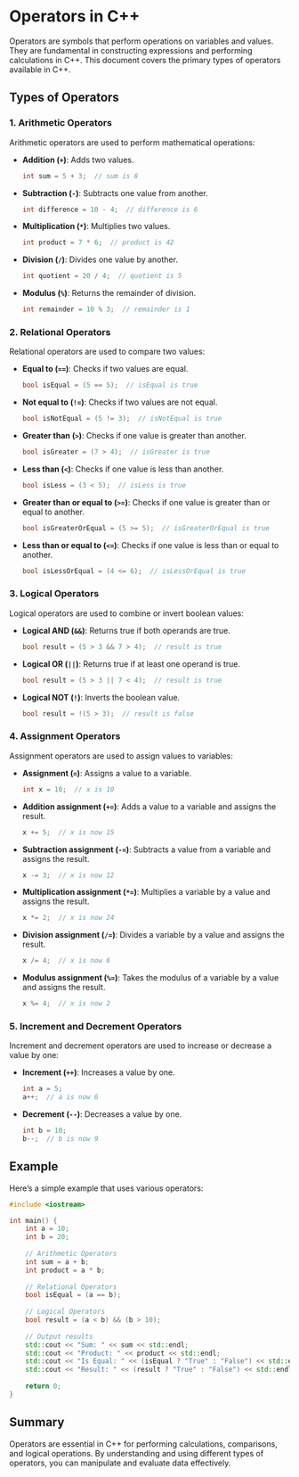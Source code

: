 # Operators in C++

Operators are symbols that perform operations on variables and values. They are fundamental in constructing expressions and performing calculations in C++. This document covers the primary types of operators available in C++.

## Types of Operators

### 1. Arithmetic Operators

Arithmetic operators are used to perform mathematical operations:

- **Addition (`+`)**: Adds two values.
  ```cpp
  int sum = 5 + 3;  // sum is 8
  ```

- **Subtraction (`-`)**: Subtracts one value from another.
  ```cpp
  int difference = 10 - 4;  // difference is 6
  ```

- **Multiplication (`*`)**: Multiplies two values.
  ```cpp
  int product = 7 * 6;  // product is 42
  ```

- **Division (`/`)**: Divides one value by another.
  ```cpp
  int quotient = 20 / 4;  // quotient is 5
  ```

- **Modulus (`%`)**: Returns the remainder of division.
  ```cpp
  int remainder = 10 % 3;  // remainder is 1
  ```

### 2. Relational Operators

Relational operators are used to compare two values:

- **Equal to (`==`)**: Checks if two values are equal.
  ```cpp
  bool isEqual = (5 == 5);  // isEqual is true
  ```

- **Not equal to (`!=`)**: Checks if two values are not equal.
  ```cpp
  bool isNotEqual = (5 != 3);  // isNotEqual is true
  ```

- **Greater than (`>`)**: Checks if one value is greater than another.
  ```cpp
  bool isGreater = (7 > 4);  // isGreater is true
  ```

- **Less than (`<`)**: Checks if one value is less than another.
  ```cpp
  bool isLess = (3 < 5);  // isLess is true
  ```

- **Greater than or equal to (`>=`)**: Checks if one value is greater than or equal to another.
  ```cpp
  bool isGreaterOrEqual = (5 >= 5);  // isGreaterOrEqual is true
  ```

- **Less than or equal to (`<=`)**: Checks if one value is less than or equal to another.
  ```cpp
  bool isLessOrEqual = (4 <= 6);  // isLessOrEqual is true
  ```

### 3. Logical Operators

Logical operators are used to combine or invert boolean values:

- **Logical AND (`&&`)**: Returns true if both operands are true.
  ```cpp
  bool result = (5 > 3 && 7 > 4);  // result is true
  ```

- **Logical OR (`||`)**: Returns true if at least one operand is true.
  ```cpp
  bool result = (5 > 3 || 7 < 4);  // result is true
  ```

- **Logical NOT (`!`)**: Inverts the boolean value.
  ```cpp
  bool result = !(5 > 3);  // result is false
  ```

### 4. Assignment Operators

Assignment operators are used to assign values to variables:

- **Assignment (`=`)**: Assigns a value to a variable.
  ```cpp
  int x = 10;  // x is 10
  ```

- **Addition assignment (`+=`)**: Adds a value to a variable and assigns the result.
  ```cpp
  x += 5;  // x is now 15
  ```

- **Subtraction assignment (`-=`)**: Subtracts a value from a variable and assigns the result.
  ```cpp
  x -= 3;  // x is now 12
  ```

- **Multiplication assignment (`*=`)**: Multiplies a variable by a value and assigns the result.
  ```cpp
  x *= 2;  // x is now 24
  ```

- **Division assignment (`/=`)**: Divides a variable by a value and assigns the result.
  ```cpp
  x /= 4;  // x is now 6
  ```

- **Modulus assignment (`%=`)**: Takes the modulus of a variable by a value and assigns the result.
  ```cpp
  x %= 4;  // x is now 2
  ```

### 5. Increment and Decrement Operators

Increment and decrement operators are used to increase or decrease a value by one:

- **Increment (`++`)**: Increases a value by one.
  ```cpp
  int a = 5;
  a++;  // a is now 6
  ```

- **Decrement (`--`)**: Decreases a value by one.
  ```cpp
  int b = 10;
  b--;  // b is now 9
  ```

## Example

Here’s a simple example that uses various operators:

```cpp
#include <iostream>

int main() {
    int a = 10;
    int b = 20;
    
    // Arithmetic Operators
    int sum = a + b;
    int product = a * b;
    
    // Relational Operators
    bool isEqual = (a == b);
    
    // Logical Operators
    bool result = (a < b) && (b > 10);
    
    // Output results
    std::cout << "Sum: " << sum << std::endl;
    std::cout << "Product: " << product << std::endl;
    std::cout << "Is Equal: " << (isEqual ? "True" : "False") << std::endl;
    std::cout << "Result: " << (result ? "True" : "False") << std::endl;
    
    return 0;
}
```

## Summary

Operators are essential in C++ for performing calculations, comparisons, and logical operations. By understanding and using different types of operators, you can manipulate and evaluate data effectively.

